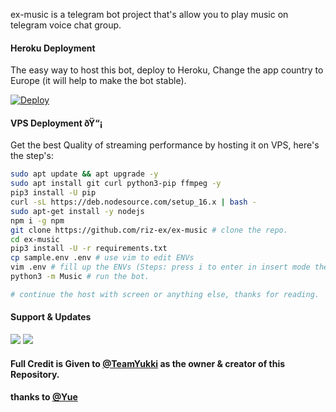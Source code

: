  ex-music is a telegram bot project that's allow you to play music on telegram voice chat group.


#### Heroku Deployment 
The easy way to host this bot, deploy to Heroku, Change the app country to Europe (it will help to make the bot stable).

[![Deploy](https://www.herokucdn.com/deploy/button.svg)](https://heroku.com/deploy?template=https://github.com/Halawa-Ex/ex-music)

#### VPS Deployment ðŸ“¡

Get the best Quality of streaming performance by hosting it on VPS, here's the step's:

```sh
sudo apt update && apt upgrade -y
sudo apt install git curl python3-pip ffmpeg -y
pip3 install -U pip
curl -sL https://deb.nodesource.com/setup_16.x | bash -
sudo apt-get install -y nodejs
npm i -g npm
git clone https://github.com/riz-ex/ex-music # clone the repo.
cd ex-music
pip3 install -U -r requirements.txt
cp sample.env .env # use vim to edit ENVs
vim .env # fill up the ENVs (Steps: press i to enter in insert mode then edit the file. Press Esc to exit the editing mode then type :wq! and press Enter key to save the file).
python3 -m Music # run the bot.

# continue the host with screen or anything else, thanks for reading.
```


#### Support & Updates 
<a href="https://t.me/dogsuppor"><img src="https://img.shields.io/badge/Join-Group%20Support-black.svg?style=for-the-badge&logo=Telegram"></a> <a href="https://t.me/Kangculikk"><img src="https://img.shields.io/badge/Join-Updates%20Channel-black.svg?style=for-the-badge&logo=Telegram"></a>

#### Full Credit is Given to [@TeamYukki](https://t.me/OfficialYukki) as the owner & creator of this Repository.
#### thanks to [@Yue](https://http://github.com/Shin-yue)
